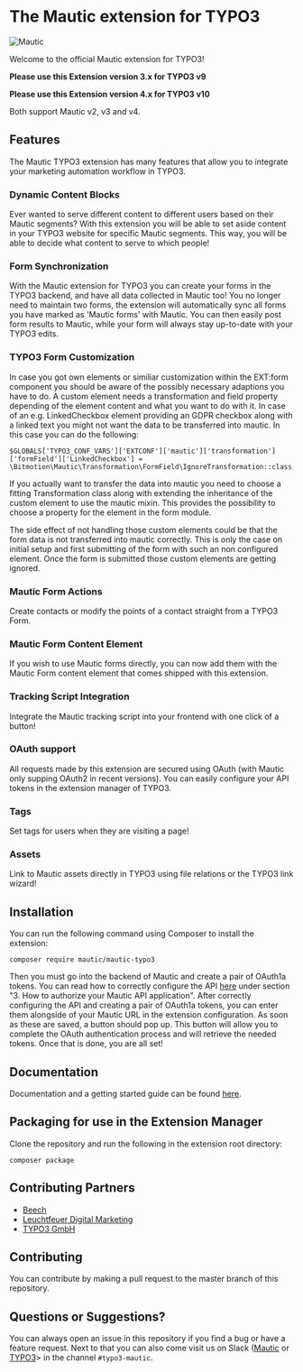 The Mautic extension for TYPO3
===========
![Mautic](https://i.imgur.com/dfbouP1.png "Mautic Open Source Marketing Automation together with the CMS power of TYPO3")

Welcome to the official Mautic extension for TYPO3!

**Please use this Extension version 3.x for TYPO3 v9**
 
**Please use this Extension version 4.x for TYPO3 v10**
 
Both support Mautic v2, v3 and v4.

## Features
The Mautic TYPO3 extension has many features that allow you to integrate your marketing automation workflow in TYPO3.

### Dynamic Content Blocks
Ever wanted to serve different content to different users based on their Mautic segments? With this extension you will be able to set aside content in your TYPO3 website for specific Mautic segments. This way, you will be able to decide what content to serve to which people!

### Form Synchronization
With the Mautic extension for TYPO3 you can create your forms in the TYPO3 backend, and have all data collected in Mautic too! You no longer need to maintain two forms, the extension will automatically sync all forms you have marked as 'Mautic forms' with Mautic. You can then easily post form results to Mautic, while your form will always stay up-to-date with your TYPO3 edits.

### TYPO3 Form Customization
 In case you got own elements or similiar customization within the EXT:form component you should be aware of the possibly necessary adaptions you have to do.
 A custom element needs a transformation and field property depending of the element content and what you want to do with it.
 In case of an e.g. LinkedCheckbox element providing an GDPR checkbox along with a linked text you might not want the data to be transferred into mautic.
 In this case you can do the following:

 
    $GLOBALS['TYPO3_CONF_VARS']['EXTCONF']['mautic']['transformation']['formField']['LinkedCheckbox'] = \Bitmotion\Mautic\Transformation\FormField\IgnoreTransformation::class;


 If you actually want to transfer the data into mautic you need to choose a fitting Transformation class along with extending the inheritance of the custom element to use the mautic mixin. This provides the possibility to choose a property for the element in the form module.

 The side effect of not handling those custom elements could be that the form data is not transferred into mautic correctly.
 This is only the case on initial setup and first submitting of the form with such an non configured element.
 Once the form is submitted those custom elements are getting ignored.

### Mautic Form Actions
Create contacts or modify the points of a contact straight from a TYPO3 Form.

### Mautic Form Content Element
If you wish to use Mautic forms directly, you can now add them with the Mautic Form content element that comes shipped with this extension.

### Tracking Script Integration
Integrate the Mautic tracking script into your frontend with one click of a button!

### OAuth support
All requests made by this extension are secured using OAuth (with Mautic only supping OAuth2 in recent versions). You can easily configure your API tokens in the extension manager of TYPO3.

### Tags ###
Set tags for users when they are visiting a page!

### Assets ###
Link to Mautic assets directly in TYPO3 using file relations or the TYPO3 link wizard!

## Installation
You can run the following command using Composer to install the extension:
```
composer require mautic/mautic-typo3
```
Then you must go into the backend of Mautic and create a pair of OAuth1a tokens. You can read how to correctly configure the API [here](https://www.mautic.org/blog/developer/how-to-use-the-mautic-rest-api/) under section "3. How to authorize your Mautic API application". After correctly configuring the API and creating a pair of OAuth1a tokens, you can enter them alongside of your Mautic URL in the extension configuration. As soon as these are saved, a button should pop up. This button will allow you to complete the OAuth authentication process and will retrieve the needed tokens. Once that is done, you are all set!

## Documentation
Documentation and a getting started guide can be found [here](https://docs.typo3.org/p/mautic/mautic-typo3/master/en-us/).

## Packaging for use in the Extension Manager
Clone the repository and run the following in the extension root directory:
```
composer package
```

## Contributing Partners
* [Beech](https://beech.it)
* [Leuchtfeuer Digital Marketing](https://Leuchtfeuer.com)
* [TYPO3 GmbH](https://typo3.com)

## Contributing
You can contribute by making a pull request to the master branch of this repository.

## Questions or Suggestions?
You can always open an issue in this repository if you find a bug or have a feature request. Next to that you can also come visit us on Slack ([Mautic](https://www.mautic.org/slack) or [TYPO3](https://typo3.org/article/how-to-use-slack-in-the-typo3-community/)> in the channel `#typo3-mautic`.
